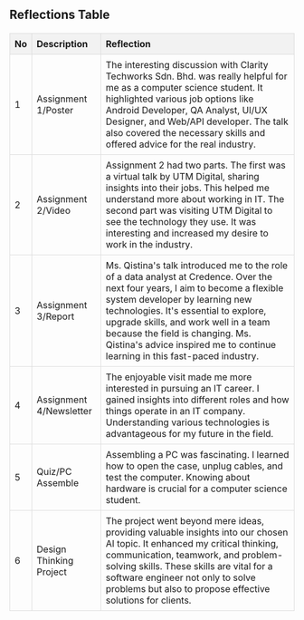 <!DOCTYPE html>
<html lang="en">
<head>
  <meta charset="UTF-8">
  <meta name="viewport" content="width=device-width, initial-scale=1.0">
  <title>Reflections Table</title>
  <style>
    table {
      width: 100%;
      border-collapse: collapse;
      margin-top: 20px;
    }
    th, td {
      border: 1px solid #dddddd;
      text-align: left;
      padding: 8px;
    }
    th {
      background-color: #f2f2f2;
    }
  </style>
</head>
<body>

<h2>Reflections Table</h2>

<table>
  <tr>
    <th>No</th>
    <th>Description</th>
    <th>Reflection</th>
  </tr>
  <tr>
    <td>1</td>
    <td>Assignment 1/Poster</td>
    <td>The interesting discussion with Clarity Techworks Sdn. Bhd. was really helpful for me as a computer science student. It highlighted various job options like Android Developer, QA Analyst, UI/UX Designer, and Web/API developer. The talk also covered the necessary skills and offered advice for the real industry.</td>
  </tr>
  <tr>
    <td>2</td>
    <td>Assignment 2/Video</td>
    <td>Assignment 2 had two parts. The first was a virtual talk by UTM Digital, sharing insights into their jobs. This helped me understand more about working in IT. The second part was visiting UTM Digital to see the technology they use. It was interesting and increased my desire to work in the industry.</td>
  </tr>
  <tr>
    <td>3</td>
    <td>Assignment 3/Report</td>
    <td>Ms. Qistina's talk introduced me to the role of a data analyst at Credence. Over the next four years, I aim to become a flexible system developer by learning new technologies. It's essential to explore, upgrade skills, and work well in a team because the field is changing. Ms. Qistina's advice inspired me to continue learning in this fast-paced industry.</td>
  </tr>
  <tr>
    <td>4</td>
    <td>Assignment 4/Newsletter</td>
    <td>The enjoyable visit made me more interested in pursuing an IT career. I gained insights into different roles and how things operate in an IT company. Understanding various technologies is advantageous for my future in the field.</td>
  </tr>
  <tr>
    <td>5</td>
    <td>Quiz/PC Assemble</td>
    <td>Assembling a PC was fascinating. I learned how to open the case, unplug cables, and test the computer. Knowing about hardware is crucial for a computer science student.</td>
  </tr>
  <tr>
    <td>6</td>
    <td>Design Thinking Project</td>
    <td>The project went beyond mere ideas, providing valuable insights into our chosen AI topic. It enhanced my critical thinking, communication, teamwork, and problem-solving skills. These skills are vital for a software engineer not only to solve problems but also to propose effective solutions for clients.</td>
  </tr>
</table>

</body>
</html>
